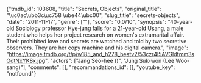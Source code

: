 {"tmdb_id": 103608, "title": "Secrets, Objects", "original_title": "\uc0ac\ubb3c\uc758 \ube44\ubc00", "slug_title": "secrets-objects", "date": "2011-11-17", "genre": [""], "score": "0.0/10", "synopsis": "40-year-old Sociology professor Hye-jung falls for a 21-year-old Usang, a male student who helps her project research on women's extramarital affair. Their prohibited love and secrets are watched and told by two secretive observers. They are her copy machine and his digital camera.", "image": "https://image.tmdb.org/t/p/w185_and_h278_bestv2/53czr4l5AVGldfmm3sOqtNxYK8x.jpg", "actors": ["Jang Seo-hee ()", "Jung Suk-won (Lee Woo-sang)"], "comments": [], "recommandations_id": [], "youtube_key": "notfound"}